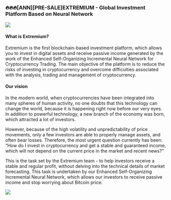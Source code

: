 ### 🔥🔥🔥[ANN][PRE-SALE]EXTREMIUM - Global Investment Platform Based on Neural Network

![](https://i.imgur.com/DQGS77n.png)


#### What is Extremium?

Extremium is the first blockchain-based investment platform, which allows you to invest in digital assets and receive passive income generated by the work of the Enhanced Self-Organizing Incremental Neural Network for Cryptocurrency Trading. The main objective of the platform is to reduce the risks of investing in cryptocurrency and overcome difficulties associated with the analysis, trading and management of cryptocurrency.


#### Our vision

In the modern world, when cryptocurrencies have been integrated into many spheres of human activity, no one doubts that this technology can change the world, because it is happening right now before our very eyes. In addition to powerful technology, a new branch of the economy was born, which attracted a lot of investors.

However, because of the high volatility and unpredictability of price movements, only a few investors are able to properly manage assets, and often bear losses. Therefore, the most urgent question currently has been: “How do I invest in cryptocurrency and get a stable and guaranteed income, which will not depend on the current price in the market and recent news?”

This is the task set by the Extremium team - to help investors receive a stable and regular profit, without delving into the technical details of market forecasting. This task is undertaken by our Enhanced Self-Organizing Incremental Neural Network, which allows our investors to receive passive income and stop worrying about Bitcoin price.


![](https://i.imgur.com/Dzkv52T.png)